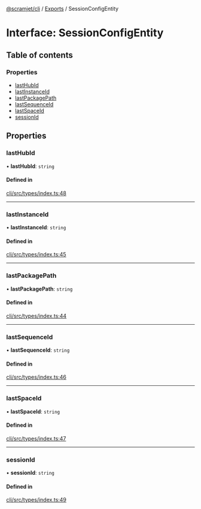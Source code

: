 [@scramjet/cli](../README.md) / [Exports](../modules.md) / SessionConfigEntity

# Interface: SessionConfigEntity

## Table of contents

### Properties

- [lastHubId](SessionConfigEntity.md#lasthubid)
- [lastInstanceId](SessionConfigEntity.md#lastinstanceid)
- [lastPackagePath](SessionConfigEntity.md#lastpackagepath)
- [lastSequenceId](SessionConfigEntity.md#lastsequenceid)
- [lastSpaceId](SessionConfigEntity.md#lastspaceid)
- [sessionId](SessionConfigEntity.md#sessionid)

## Properties

### lastHubId

• **lastHubId**: `string`

#### Defined in

[cli/src/types/index.ts:48](https://github.com/scramjetorg/transform-hub/blob/HEAD/packages/cli/src/types/index.ts#L48)

___

### lastInstanceId

• **lastInstanceId**: `string`

#### Defined in

[cli/src/types/index.ts:45](https://github.com/scramjetorg/transform-hub/blob/HEAD/packages/cli/src/types/index.ts#L45)

___

### lastPackagePath

• **lastPackagePath**: `string`

#### Defined in

[cli/src/types/index.ts:44](https://github.com/scramjetorg/transform-hub/blob/HEAD/packages/cli/src/types/index.ts#L44)

___

### lastSequenceId

• **lastSequenceId**: `string`

#### Defined in

[cli/src/types/index.ts:46](https://github.com/scramjetorg/transform-hub/blob/HEAD/packages/cli/src/types/index.ts#L46)

___

### lastSpaceId

• **lastSpaceId**: `string`

#### Defined in

[cli/src/types/index.ts:47](https://github.com/scramjetorg/transform-hub/blob/HEAD/packages/cli/src/types/index.ts#L47)

___

### sessionId

• **sessionId**: `string`

#### Defined in

[cli/src/types/index.ts:49](https://github.com/scramjetorg/transform-hub/blob/HEAD/packages/cli/src/types/index.ts#L49)
